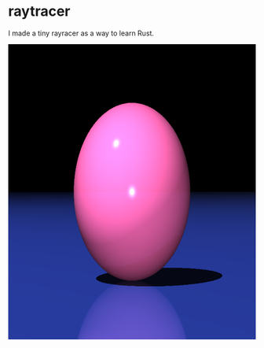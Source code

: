 # raytracer
I made a tiny rayracer as a way to learn Rust. 





<img src="readme-png/sphere-and-plane.png" class="img-responsive" alt="Sphere and plane" width="800" height="600"> </div>
